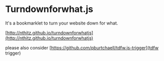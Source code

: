 # Turndownforwhat.js


It's a bookmarklet to turn your website down for what.

[http://nthitz.github.io/turndownforwhatjs](http://nthitz.github.io/turndownforwhatjs)

please also consider [https://github.com/pburtchaell/tdfw.js-trigger](tdfw trigger)
